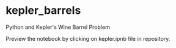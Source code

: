 # kepler_barrels
Python and Kepler's Wine Barrel Problem

Preview the notebook by clicking on kepler.ipnb file in repository.
